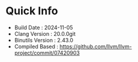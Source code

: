 # Quick Info
* Build Date : 2024-11-05
* Clang Version : 20.0.0git
* Binutils Version : 2.43.0
* Compiled Based : https://github.com/llvm/llvm-project/commit/07420903
